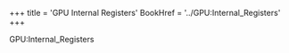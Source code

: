 +++
title = 'GPU Internal Registers'
BookHref = '../GPU:Internal_Registers'
+++

GPU:Internal_Registers
